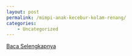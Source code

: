 ```yaml
---
layout: post
permalink: /mimpi-anak-kecebur-kolam-renang/
categories:
    - Uncategorized
---
```


[Baca Selengkapnya](/08)